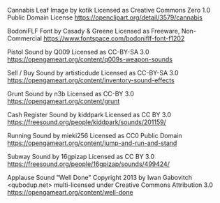 Cannabis Leaf Image
by kotik
Licensed as Creative Commons Zero 1.0 Public Domain License
https://openclipart.org/detail/3579/cannabis

BodoniFLF Font
by Casady & Greene
Licensed as Freeware, Non-Commercial
https://www.fontspace.com/bodoniflf-font-f1202

Pistol Sound
by Q009
Licensed as CC-BY-SA 3.0
https://opengameart.org/content/q009s-weapon-sounds

Sell / Buy Sound
by artisticdude
Licensed as CC-BY-SA 3.0
https://opengameart.org/content/inventory-sound-effects

Grunt Sound
by n3b
Licensed as CC-BY 3.0
https://opengameart.org/content/grunt

Cash Register Sound
by kiddpark
Licensed as CC BY 3.0
https://freesound.org/people/kiddpark/sounds/201159/

Running Sound
by mieki256
Licensed as CC0 Public Domain
https://opengameart.org/content/jump-and-run-and-stand

Subway Sound
by 16gpizap
Licensed as CC BY 3.0
https://freesound.org/people/16gpizap/sounds/499424/

Applause Sound
"Well Done" Copyright 2013 by Iwan Gabovitch <qubodup.net>
multi-licensed under Creative Commons Attribution 3.0
https://opengameart.org/content/well-done
